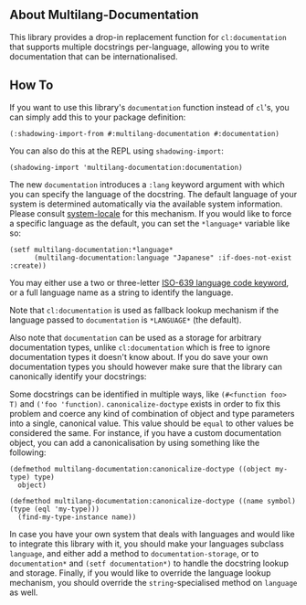 ## About Multilang-Documentation
This library provides a drop-in replacement function for `cl:documentation` that supports multiple docstrings per-language, allowing you to write documentation that can be internationalised.

## How To
If you want to use this library's `documentation` function instead of `cl`'s, you can simply add this to your package definition:

    (:shadowing-import-from #:multilang-documentation #:documentation)

You can also do this at the REPL using `shadowing-import`:

    (shadowing-import 'multilang-documentation:documentation)

The new `documentation` introduces a `:lang` keyword argument with which you can specify the language of the docstring. The default language of your system is determined automatically via the available system information. Please consult [system-locale](https://shinmera.github.io/system-locale) for this mechanism. If you would like to force a specific language as the default, you can set the `*language*` variable like so:


    (setf multilang-documentation:*language* 
          (multilang-documentation:language "Japanese" :if-does-not-exist :create))

You may either use a two or three-letter [ISO-639 language code keyword](https://shinmera.github.io/language-codes), or a full language name as a string to identify the language.

Note that `cl:documentation` is used as fallback lookup mechanism if the language passed to `documentation` is `*LANGUAGE*` (the default).

Also note that `documentation` can be used as a storage for arbitrary documentation types, unlike `cl:documentation` which is free to ignore documentation types it doesn't know about. If you do save your own documentation types you should however make sure that the library can canonically identify your docstrings:

Some docstrings can be identified in multiple ways, like `(#<function foo> T)` and `('foo 'function)`. `canonicalize-doctype` exists in order to fix this problem and coerce any kind of combination of object and type parameters into a single, canonical value. This value should be `equal` to other values be considered the same. For instance, if you have a custom documentation object, you can add a canonicalisation by using something like the following:

    (defmethod multilang-documentation:canonicalize-doctype ((object my-type) type)
      object)
    
    (defmethod multilang-documentation:canonicalize-doctype ((name symbol) (type (eql 'my-type)))
      (find-my-type-instance name))

In case you have your own system that deals with languages and would like to integrate this library with it, you should make your languages subclass `language`, and either add a method to `documentation-storage`, or to `documentation*` and `(setf documentation*)` to handle the docstring lookup and storage. Finally, if you would like to override the language lookup mechanism, you should override the `string`-specialised method on `language` as well.
